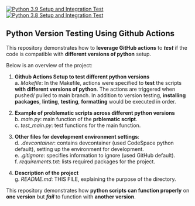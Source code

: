 [![Python 3.9 Setup and Integration Test](https://github.com/nogibjj/VersionTest_YCLiu/actions/workflows/TestPython39.yml/badge.svg)](https://github.com/nogibjj/VersionTest_YCLiu/actions/workflows/TestPython39.yml)
[![Python 3.8 Setup and Integration Test](https://github.com/nogibjj/VersionTest_YCLiu/actions/workflows/TestPython38.yml/badge.svg)](https://github.com/nogibjj/VersionTest_YCLiu/actions/workflows/TestPython38.yml)

## Python Version Testing Using Github Actions

This repository demonstrates how to **leverage GitHub actions** to _**test**_ if the code is compatible with **different versions of python** setup.


Below is an overview of the project:

1. **Github Actions Setup to test different python versions**
  <br>a. _Makefile_: In the Makefile, actions were specified to **test** the scripts **with different versions of python**. The actions are triggered when pushed/ pulled to main branch. In addition to version testing, **installing packages**, **linting**, **testing**, **formatting** would be executed in order.

2. **Example of problematic scripts across different python versions**
   <br>b. _main.py_: main function of the **prblematic script**.
   <br>c. _test_main.py_: test functions for the main function.

3. **Other files for development environment settings**:
  <br>d. _.devcontainer_: contains devcontainer (used CodeSpace python default), setting up the environment for development.
  <br>e. _.gitignore_: specifies information to ignore (used GitHub default).
  <br>f. _requirements.txt_: lists required packages for the project.

4. **Description of the project**
   <br>g. _README.md_: THIS FILE, explaining the purpose of the directory.

This repository demonstrates how **python scripts can function properly** on **one version** but _**fail**_ to function with **another version**.
